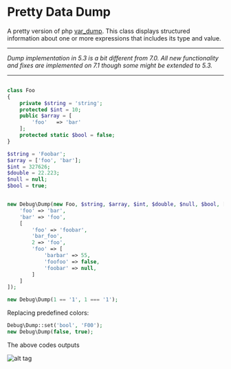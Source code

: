 # Pretty Data Dump
A pretty version of php [var_dump](http://php.net/manual/en/function.var-dump.php). This class displays structured information about one or more expressions that includes its type and value.


----------
*Dump implementation in 5.3 is a bit different from 7.0. All new functionality and fixes are implemented on 7.1 though some might be extended to 5.3.*

----------


```php

class Foo
{
	private $string = 'string';
	protected $int = 10;
	public $array = [
	    'foo'   => 'bar'
	];
	protected static $bool = false;
}

$string = 'Foobar';
$array = ['foo', 'bar'];
$int = 327626;
$double = 22.223;
$null = null;
$bool = true;


new Debug\Dump(new Foo, $string, $array, $int, $double, $null, $bool, [
    'foo' => 'bar',
    'bar' => 'foo',
    [
        'foo' => 'foobar',
        'bar_foo',
        2 => 'foo',
        'foo' => [
            'barbar' => 55,
            'foofoo' => false,
            'foobar' => null,
        ]
    ]
]);

new Debug\Dump(1 == '1', 1 === '1');
```
Replacing predefined colors:
```php
Debug\Dump::set('bool', 'F00');
new Debug\Dump(false, true);
```
The above codes outputs

![alt tag](https://github.com/Ghostff/pretty_data_dump.php/blob/master/SS.png)

